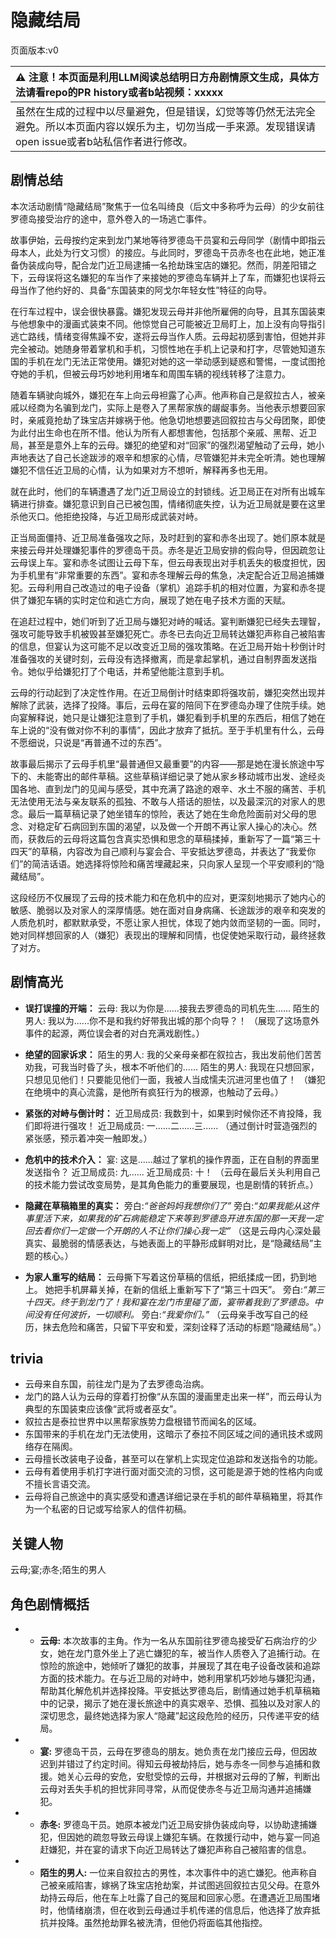 # 隐藏结局
页面版本:v0
 

| :warning: 注意！本页面是利用LLM阅读总结明日方舟剧情原文生成，具体方法请看repo的PR history或者b站视频：xxxxx           |
|:----------------------------|
| 虽然在生成的过程中以尽量避免，但是错误，幻觉等等仍然无法完全避免。所以本页面内容以娱乐为主，切勿当成一手来源。发现错误请open issue或者b站私信作者进行修改。|



## 剧情总结
本次活动剧情“隐藏结局”聚焦于一位名叫绮良（后文中多称呼为云母）的少女前往罗德岛接受治疗的途中，意外卷入的一场逃亡事件。

故事伊始，云母按约定来到龙门某地等待罗德岛干员宴和云母同学（剧情中即指云母本人，此处为行文习惯）的接应。与此同时，罗德岛干员赤冬也在此地，她正准备伪装成向导，配合龙门近卫局逮捕一名抢劫珠宝店的嫌犯。然而，阴差阳错之下，云母误将这名嫌犯的车当作了来接她的罗德岛车辆并上了车，而嫌犯也误将云母当作了他约好的、具备“东国装束的阿戈尔年轻女性”特征的向导。

在行车过程中，误会很快暴露。嫌犯发现云母并非他所雇佣的向导，且其东国装束与他想象中的漫画式装束不同。他惊觉自己可能被近卫局盯上，加上没有向导指引逃亡路线，情绪变得焦躁不安，遂将云母当作人质。云母起初感到害怕，但她并非完全被动。她随身带着掌机和手机，习惯性地在手机上记录和打字，尽管她知道东国的手机在龙门无法正常使用。嫌犯对她的这一举动感到疑惑和警惕，一度试图抢夺她的手机，但被云母巧妙地利用堵车和周围车辆的视线转移了注意力。

随着车辆驶向城外，嫌犯在车上向云母袒露了心声。他声称自己是叙拉古人，被亲戚以经商为名骗到龙门，实际上是卷入了黑帮家族的龌龊事务。当他表示想要回家时，亲戚竟抢劫了珠宝店并嫁祸于他。他急切地想要逃回叙拉古与父母团聚，即使为此付出生命也在所不惜。他认为所有人都想害他，包括那个亲戚、黑帮、近卫局，甚至是意外上车的云母。嫌犯的绝望和对“回家”的强烈渴望触动了云母，她小声地表达了自己长途跋涉的艰辛和想家的心情，尽管嫌犯并未完全听清。她也理解嫌犯不信任近卫局的心情，认为如果对方不想听，解释再多也无用。

就在此时，他们的车辆遭遇了龙门近卫局设立的封锁线。近卫局正在对所有出城车辆进行排查。嫌犯意识到自己已被包围，情绪彻底失控，认为近卫局就是要在这里杀他灭口。他拒绝投降，与近卫局形成武装对峙。

正当局面僵持、近卫局准备强攻之际，及时赶到的宴和赤冬出现了。她们原本就是来接云母并处理嫌犯事件的罗德岛干员。赤冬是近卫局安排的假向导，但因疏忽让云母误上车。宴和赤冬试图让云母下车，但云母表现出对手机丢失的极度担忧，因为手机里有“非常重要的东西”。宴和赤冬理解云母的焦急，决定配合近卫局追捕嫌犯。云母利用自己改造过的电子设备（掌机）追踪手机的相对位置，为宴和赤冬提供了嫌犯车辆的实时定位和逃亡方向，展现了她在电子技术方面的天赋。

在追赶过程中，她们听到了近卫局与嫌犯对峙的喊话。宴判断嫌犯已经失去理智，强攻可能导致手机被毁甚至嫌犯死亡。赤冬已去向近卫局转达嫌犯声称自己被陷害的信息，但宴认为这可能不足以改变近卫局的强攻策略。在近卫局开始十秒倒计时准备强攻的关键时刻，云母没有选择撤离，而是拿起掌机，通过自制界面发送指令。她似乎给嫌犯打了个电话，并希望他能注意到手机。

云母的行动起到了决定性作用。在近卫局倒计时结束即将强攻前，嫌犯突然出现并解除了武装，选择了投降。事后，云母在宴的陪同下在罗德岛办理了住院手续。她向宴解释说，她只是让嫌犯注意到了手机，嫌犯看到手机里的东西后，相信了她在车上说的“没有做对你不利的事情”，因此才放弃了抵抗。至于手机里有什么，云母不愿细说，只说是“再普通不过的东西”。

故事最后揭示了云母手机里“最普通但又最重要”的内容——那是她在漫长旅途中写下的、未能寄出的邮件草稿。这些草稿详细记录了她从家乡移动城市出发、途经炎国各地、直到龙门的见闻与感受，其中充满了路途的艰辛、水土不服的痛苦、手机无法使用无法与亲友联系的孤独、不敢与人搭话的胆怯，以及最深沉的对家人的思念。最后一篇草稿记录了她坐错车的惊险，表达了她在生命危险面前对父母的思念、对稳定矿石病回到东国的渴望，以及做一个开朗不再让家人操心的决心。然而，获救后的云母将这篇包含真实恐惧和思念的草稿揉掉，重新写了一篇“第三十四天”的草稿，内容改为自己顺利与宴会合、平安抵达罗德岛，并表达了“我爱你们”的简洁话语。她选择将惊险和痛苦埋藏起来，只向家人呈现一个平安顺利的“隐藏结局”。

这段经历不仅展现了云母的技术能力和在危机中的应对，更深刻地揭示了她内心的敏感、脆弱以及对家人的深厚情感。她在面对自身病痛、长途跋涉的艰辛和突发的人质危机时，都默默承受，不愿让家人担忧，体现了她内敛而坚韧的一面。同时，她对同样想回家的人（嫌犯）表现出的理解和同情，也促使她采取行动，最终拯救了对方。
## 剧情高光
*   **误打误撞的开端：**
    云母: 我以为你是......接我去罗德岛的司机先生......
    陌生的男人: 我以为......你不是和我约好带我出城的那个向导？！
    （展现了这场意外事件的起源，两位误会者的对白充满戏剧性。）

*   **绝望的回家诉求：**
    陌生的男人: 我的父亲母亲都在叙拉古，我出发前他们苦苦劝我，可我当时昏了头，根本不听他们的......
    陌生的男人: 我现在只想回家，只想见见他们！只要能见他们一面，我被人当成懦夫沉进河里也值了！
    （嫌犯在绝境中的真心流露，是他所有疯狂行为的根源，也触动了云母。）

*   **紧张的对峙与倒计时：**
    近卫局成员: 我数到十，如果到时候你还不肯投降，我们即将进行强攻！
    近卫局成员: 一......二......三......
    （通过倒计时营造强烈的紧张感，预示着冲突一触即发。）

*   **危机中的技术介入：**
    宴: 这是......越过了掌机的操作界面，正在自制的界面里发送指令？
    近卫局成员: 九......
    近卫局成员: 十！
    （云母在最后关头利用自己的技术能力尝试改变局势，是其角色能力的重要展现，也是剧情的转折点。）

*   **隐藏在草稿箱里的真实：**
    旁白:<i>“爸爸妈妈我想你们了”</i>
    旁白:<i>“如果我能从这件事里活下来，如果我的矿石病能稳定下来等到罗德岛开进东国的那一天我一定回去看你们一定做一个开朗的人不让你们操心我一定”</i>
    （这是云母内心深处最真实、最脆弱的情感表达，与她表面上的平静形成鲜明对比，是“隐藏结局”主题的核心。）

*   **为家人重写的结局：**
    云母撕下写着这份草稿的信纸，把纸揉成一团，扔到地上。
    她把手机屏幕关掉，在新的信纸上重新写下了“第三十四天”。
    旁白:<i>“第三十四天。终于到龙门了！我和宴在龙门市里碰了面，宴带着我到了罗德岛。中间没有任何波折，一切顺利。</i>
    旁白:<i>“我爱你们。”</i>
    （云母亲手改写自己的经历，抹去危险和痛苦，只留下平安和爱，深刻诠释了活动的标题“隐藏结局”。）
## trivia
*   云母来自东国，前往龙门是为了去罗德岛治病。
*   龙门的路人认为云母的穿着打扮像“从东国的漫画里走出来一样”，而云母认为典型的东国装束应该像“武将或者巫女”。
*   叙拉古是泰拉世界中以黑帮家族势力盘根错节而闻名的区域。
*   东国带来的手机在龙门无法使用，这暗示了泰拉不同区域之间的通讯技术或网络存在隔阂。
*   云母擅长改装电子设备，甚至可以在掌机上实现定位追踪和发送指令的功能。
*   云母有着使用手机打字进行面对面交流的习惯，这可能是源于她的性格内向或不擅长言语交流。
*   云母将自己旅途中的真实感受和遭遇详细记录在手机的邮件草稿箱里，将其作为一个私密的日记或写给家人的信件初稿。
## 关键人物
云母;宴;赤冬;陌生的男人
## 角色剧情概括
-   *   **云母:** 本次故事的主角。作为一名从东国前往罗德岛接受矿石病治疗的少女，她在龙门意外坐上了逃亡嫌犯的车，被当作人质卷入了追捕行动。在惊险的旅途中，她倾听了嫌犯的故事，并展现了其在电子设备改装和追踪方面的技术能力。在与近卫局的对峙中，她利用掌机巧妙地与嫌犯沟通，帮助其化解危机并选择投降。平安抵达罗德岛后，剧情通过她手机草稿箱中的记录，揭示了她在漫长旅途中的真实艰辛、恐惧、孤独以及对家人的深切思念，最终她选择为家人“隐藏”起这段危险的经历，只传递平安的结局。
-   *   **宴:** 罗德岛干员，云母在罗德岛的朋友。她负责在龙门接应云母，但因故迟到并错过了约定时间。得知云母被劫持后，她与赤冬一同参与追捕和救援。她关心云母的安危，安慰受惊的云母，并根据对云母的了解，判断出云母对丢失手机的担忧非同寻常，从而促使赤冬与近卫局沟通并追捕嫌犯。
-   *   **赤冬:** 罗德岛干员。她原本被龙门近卫局安排伪装成向导，以协助逮捕嫌犯，但因她的疏忽导致云母误上嫌犯车辆。在救援行动中，她与宴一同追赶嫌犯，并在宴的请求下向近卫局转达了嫌犯声称自己被陷害的信息。
-   *   **陌生的男人:** 一位来自叙拉古的男性，本次事件中的逃亡嫌犯。他声称自己被亲戚陷害，嫁祸了珠宝店抢劫案，并试图逃回叙拉古见父母。在意外劫持云母后，他在车上吐露了自己的冤屈和回家心愿。在遭遇近卫局围堵时，他情绪崩溃，但在收到云母通过手机传递的信息后，他选择了放弃抵抗并投降。虽然抢劫罪名被洗清，但他仍将面临其他指控。
